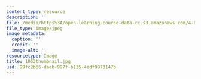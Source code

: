 ```yaml
---
content_type: resource
description: ''
file: /media/https%3A/open-learning-course-data-rc.s3.amazonaws.com/4-614-religious-architecture-and-islamic-cultures-fall-2002/99fc2b66daeb997fb1354edf9973147b_1053thumbnail.jpg
file_type: image/jpeg
image_metadata:
  caption: ''
  credit: ''
  image-alt: ''
resourcetype: Image
title: 1053thumbnail.jpg
uid: 99fc2b66-daeb-997f-b135-4edf9973147b
---
```

